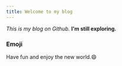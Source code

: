 ```yaml
---
title: Welcome to my blog
---
```

*This is my blog on Github.*
**I'm still exploring.** 
### Emoji
Have fun and enjoy the new world.:smile:

